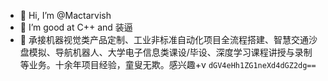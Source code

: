 - 👋 Hi, I’m @Mactarvish
- 👀 I’m good at C++ and 装逼
- 🌈 承接机器视觉类产品定制、工业非标准自动化项目全流程搭建、智慧交通沙盘模拟、导航机器人、大学电子信息类课设/毕设、深度学习课程讲授与录制等业务。十余年项目经验，童叟无欺。感兴趣+v `dGV4eHh1ZG1neXd4dGZ2dg==`
